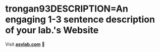 
# trongan93DESCRIPTION=An engaging 1-3 sentence description of your lab.'s Website

Visit **[asvlab.com](https://asvlab.com)** 🚀


